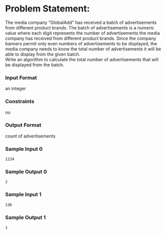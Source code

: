 # Problem Statement:

The media company "GlobalAdd" has received a batch of advertisements from different product brands. The batch of advertisements is a numeric value where each digit represents the number of advertisements the media company has received from different product brands. Since the company banners permit only even numbers of advertisements to be displayed, the media company needs to know the total number of advertisements it will be able to display from the given batch.<br>
Write an algorithm to calculate the total number of advertisements that will be displayed from the batch.

### Input Format

an integer

### Constraints

no

### Output Format

count of advertisements

### Sample Input 0
```
1234
```
### Sample Output 0
```
2
```
### Sample Input 1
```
136
```
### Sample Output 1
```
1
```

